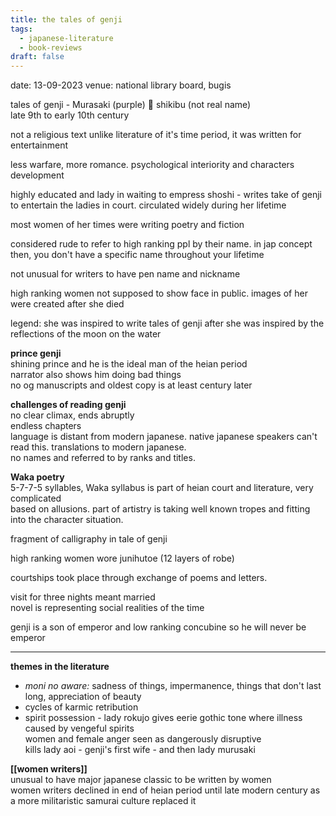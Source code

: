 ```yaml
---
title: the tales of genji
tags:
  - japanese-literature
  - book-reviews
draft: false
---
```

date: 13-09-2023
venue: national library board, bugis 

tales of genji - Murasaki (purple) 💜 shikibu (not real name)  
late 9th to early 10th century  
  
not a religious text unlike literature of it's time period, it was written for entertainment  
  
less warfare, more romance. psychological interiority and characters development  
  
highly educated and lady in waiting to empress shoshi - writes take of genji to entertain the ladies in court. circulated widely during her lifetime  
  
most women of her times were writing poetry and fiction  
  
considered rude to refer to high ranking ppl by their name. in jap concept then, you don't have a specific name throughout your lifetime  
  
not unusual for writers to have pen name and nickname  
  
high ranking women not supposed to show face in public. images of her were created after she died  
  
legend: she was inspired to write tales of genji after she was inspired by the reflections of the moon on the water  
  
**prince genji**  
shining prince and he is the ideal man of the heian period  
narrator also shows him doing bad things  
no og manuscripts and oldest copy is at least century later  
  
**challenges of reading genji**  
no clear climax, ends abruptly  
endless chapters  
language is distant from modern japanese. native japanese speakers can't read this. translations to modern japanese.  
no names and referred to by ranks and titles.  
  
**Waka poetry**  
5-7-7-5 syllables, Waka syllabus is part of heian court and literature, very complicated  
based on allusions. part of artistry is taking well known tropes and fitting into the character situation.  
  
fragment of calligraphy in tale of genji  
  
high ranking women wore junihutoe (12 layers of robe)  
  
courtships took place through exchange of poems and letters.  
  
visit for three nights meant married  
novel is representing social realities of the time  
  
genji is a son of emperor and low ranking concubine so he will never be emperor  
  
---  
  
**themes in the literature** 
- *moni no aware:* sadness of things, impermanence, things that don't last long, appreciation of beauty  
- cycles of karmic retribution  
- spirit possession - lady rokujo gives eerie gothic tone where illness caused by vengeful spirits  
women and female anger seen as dangerously disruptive  
kills lady aoi - genji's first wife - and then lady murusaki  


**[[women writers]]**  
unusual to have major japanese classic to be written by women  
women writers declined in end of heian period until late modern century as a more militaristic samurai culture replaced it